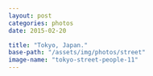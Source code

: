 ```yaml
---
layout: post
categories: photos
date: 2015-02-20

title: "Tokyo, Japan."
base-path: "/assets/img/photos/street"
image-name: "tokyo-street-people-11"
---
```

